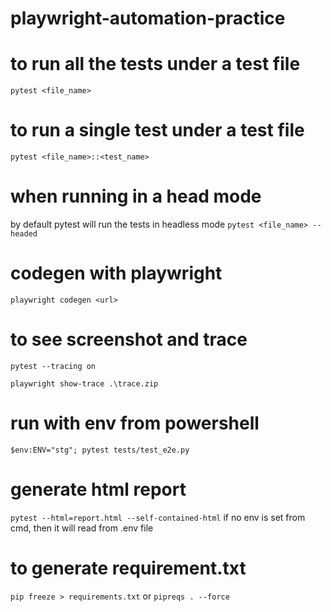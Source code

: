 # playwright-automation-practice

# to run all the tests under a test file
`pytest <file_name>`

# to run a single test under a test file
`pytest <file_name>::<test_name>`

# when running in a head mode
by default pytest will run the tests in headless mode
`pytest <file_name> --headed`

# codegen with playwright
`playwright codegen <url>`

# to see screenshot and trace
`pytest --tracing on`

`playwright show-trace .\trace.zip`

# run with env from powershell
`$env:ENV="stg"; pytest tests/test_e2e.py`

# generate html report
 `pytest --html=report.html --self-contained-html`
if no env is set from cmd, then it will read from .env file

# to generate requirement.txt
`pip freeze > requirements.txt`
or
`pipreqs . --force`
